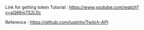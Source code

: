 Link for getting token Tutorial : https://www.youtube.com/watch?v=aQ66m7S2L0c

Reference : https://github.com/justintv/Twitch-API
